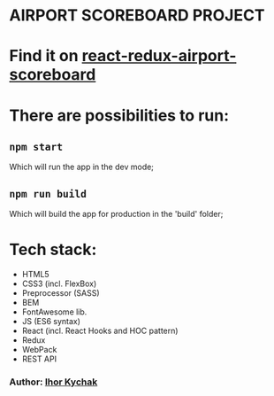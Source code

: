 AIRPORT SCOREBOARD PROJECT
=====================
# Find it on [react-redux-airport-scoreboard](https://adoring-sinoussi-1e6f22.netlify.app/?#)

# There are possibilities to run:
## `npm start`
Which will run the app in the dev mode;

## `npm run build`
Which will build the app for production in the 'build' folder;

# Tech stack:
* HTML5
* CSS3 (incl. FlexBox)
* Preprocessor (SASS)
* BEM 
* FontAwesome lib.
* JS (ES6 syntax)
* React (incl. React Hooks and HOC pattern)
* Redux
* WebPack
* REST API

### Author: [Ihor Kychak](https://www.linkedin.com/in/ihor-kychak-64a9ab160/)

